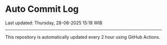 # Auto Commit Log

Last updated: Thursday, 28-08-2025 15:18 WIB

---

This repository is automatically updated every 2 hour using GitHub Actions.

